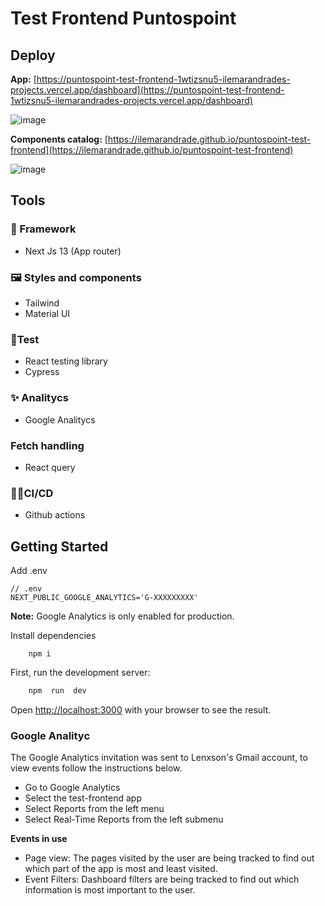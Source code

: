 # Test Frontend Puntospoint

## Deploy

**App:** [https://puntospoint-test-frontend-1wtizsnu5-ilemarandrades-projects.vercel.app/dashboard](https://puntospoint-test-frontend-1wtizsnu5-ilemarandrades-projects.vercel.app/dashboard)

![image](https://github.com/user-attachments/assets/5e9cee37-0816-4f78-be74-6410a9ed9759)

**Components catalog:** [https://ilemarandrade.github.io/puntospoint-test-frontend](https://ilemarandrade.github.io/puntospoint-test-frontend)

![image](https://github.com/user-attachments/assets/81075880-0796-4f25-8005-d9d9e7c18bce)

## Tools

### 🧱 Framework

- Next Js 13 (App router)

### 🖼️ Styles and components

- Tailwind
- Material UI

### 🧪Test

- React testing library
- Cypress

### ✨ Analitycs

- Google Analitycs

### Fetch handling

- React query

### 👷‍♂️CI/CD

- Github actions

## Getting Started

Add .env

```
// .env
NEXT_PUBLIC_GOOGLE_ANALYTICS='G-XXXXXXXXX'
```

**Note:** Google Analytics is only enabled for production.

Install dependencies

```
	npm i
```

First, run the development server:

```bash
	npm  run  dev
```

Open [http://localhost:3000](http://localhost:3000) with your browser to see the result.

### Google Analityc

The Google Analytics invitation was sent to Lenxson's Gmail account, to view events follow the instructions below.

- Go to Google Analytics
- Select the test-frontend app
- Select Reports from the left menu
- Select Real-Time Reports from the left submenu

**Events in use**

- Page view: The pages visited by the user are being tracked to find out which part of the app is most and least visited.
- Event Filters: Dashboard filters are being tracked to find out which information is most important to the user.
